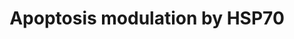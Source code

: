 ---
annotations:
- id: PW:0000009
  parent: regulatory pathway
  type: Pathway Ontology
  value: apoptotic cell death pathway
authors:
- MaintBot
- Mkutmon
- Khanspers
- Eweitz
description: This pathway summarizes the various ways by which HSP70 proteins can
  inhibit apoptosis.
last-edited: 2021-05-14
organisms:
- Danio rerio
redirect_from:
- /index.php/Pathway:WP1392
- /instance/WP1392
revision: null
schema-jsonld:
- '@context': https://schema.org/
  '@id': https://wikipathways.github.io/pathways/WP1392.html
  '@type': Dataset
  creator:
    '@type': Organization
    name: WikiPathways
  description: This pathway summarizes the various ways by which HSP70 proteins can
    inhibit apoptosis.
  keywords:
  - BID
  - CYCS
  - apaf1
  - casp2
  - casp3a
  - casp6
  - casp7
  - casp8
  - casp9
  - fadd
  - fas
  - hsp70.3
  - map3k1
  - mapk10
  - nfkb1
  - pdcd8
  - ripk1l
  - tnfrsf1a
  license: CC0
  name: Apoptosis modulation by HSP70
seo: CreativeWork
title: Apoptosis modulation by HSP70
wpid: WP1392
---